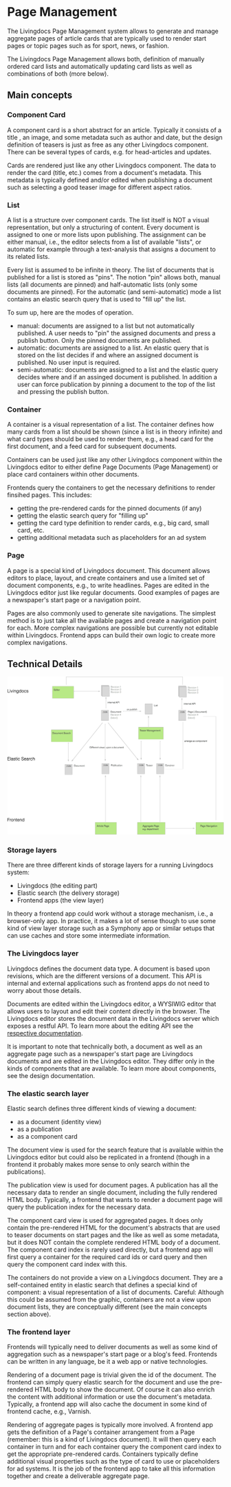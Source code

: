 # Page Management

The Livingdocs Page Management system allows to generate and manage aggregate pages of article cards that are typically used to render start pages or topic pages such as for sport, news, or fashion.

The Livingdocs Page Management allows both, definition of manually ordered card lists and automatically updating card lists as well as combinations of both (more below).

## Main concepts

### Component Card

A component card is a short abstract for an article. Typically it consists of a title , an image, and some metadata such as author and date, but the design definition of teasers is just as free as any other Livingdocs component. There can be several types of cards, e.g. for head-articles and updates.

Cards are rendered just like any other Livingdocs component. The data to render the card (title, etc.) comes from a document's metadata. This metadata is typically defined and/or edited when publishing a document such as selecting a good teaser image for different aspect ratios.

### List

A list is a structure over component cards. The list itself is NOT a visual representation, but only a structuring of content. Every document is assigned to one or more lists upon publishing. The assignment can be either manual, i.e., the editor selects from a list of available "lists", or automatic for example through a text-analysis that assigns a document to its related lists.

Every list is assumed to be infinite in theory. The list of documents that is published for a list is stored as "pins". The notion "pin" allows both, manual lists (all documents are pinned) and half-automatic lists (only some documents are pinned). For the automatic (and semi-automatic) mode a list contains an elastic search query that is used to "fill up" the list.

To sum up, here are the modes of operation.

- manual: documents are assigned to a list but not automatically published. A user needs to "pin" the assigned documents and press a publish button. Only the pinned documents are published.
- automatic: documents are assigned to a list. An elastic query that is stored on the list decides if and where an assigned document is published. No user input is required.
- semi-automatic: documents are assigned to a list and the elastic query decides where and if an assinged document is published. In addition a user can force publication by pinning a document to the top of the list and pressing the publish button.

### Container

A container is a visual representation of a list. The container defines how many cards from a list should be shown (since a list is in theory infinite) and what card types should be used to render them, e.g., a head card for the first document, and a feed card for subsequent documents.

Containers can be used just like any other Livingdocs component within the Livingdocs editor to either define Page Documents (Page Management) or place card containers within other documents.

Frontends query the containers to get the necessary definitions to render finsihed pages. This includes:
- getting the pre-rendered cards for the pinned documents (if any)
- getting the elastic search query for "filling up"
- getting the card type definition to render cards, e.g., big card, small card, etc.
- getting additional metadata such as placeholders for an ad system

### Page

A page is a special kind of Livingdocs document. This document allows editors to place, layout, and create containers and use a limited set of document components, e.g., to write headlines. Pages are edited in the Livingdocs editor just like regular documents. Good examples of pages are a newspaper's start page or a navigation point.

Pages are also commonly used to generate site navigations. The simplest method is to just take all the available pages and create a navigation point for each. More complex navigations are possible but currently not editable within Livingdocs. Frontend apps can build their own logic to create more complex navigations.

## Technical Details

![Page Management Overview](./overview.png)

### Storage layers

There are three different kinds of storage layers for a running Livingdocs system:
- Livingdocs (the editing part)
- Elastic search (the delivery storage)
- Frontend apps (the view layer)

In theory a frontend app could work without a storage mechanism, i.e., a browser-only app. In practice, it makes a lot of sense though to use some kind of view layer storage such as a Symphony app or similar setups that can use caches and store some intermediate information.

### The Livingdocs layer

Livingdocs defines the document data type. A document is based upon revisions, which are the different versions of a document. This API is internal and external applications such as frontend apps do not need to worry about those details.

Documents are edited within the Livingdocs editor, a WYSIWIG editor that allows users to layout and edit their content directly in the browser. The Livingdocs editor stores the document data in the Livingdocs server which exposes a restful API. To learn more about the editing API see the [respective documentation](../server/home.md).

It is important to note that technically both, a document as well as an aggregate page such as a newspaper's start page are Livingdocs documents and are edited in the Livingdocs editor. They differ only in the kinds of components that are available. To learn more about components, see the design documentation.

### The elastic search layer

Elastic search defines three different kinds of viewing a document:
- as a document (identity view)
- as a publication
- as a component card

The document view is used for the search feature that is available within the Livingdocs editor but could also be replicated in a frontend (though in a frontend it probably makes more sense to only search within the publications).

The publication view is used for document pages. A publication has all the necessary data to render an single document, including the fully rendered HTML body. Typically, a frontend that wants to render a document page will query the publication index for the necessary data.

The component card view is used for aggregated pages. It does only contain the pre-rendered HTML for the document's abstracts that are used to teaser documents on start pages and the like as well as some metadata, but it does NOT contain the complete rendered HTML body of a document. The component card index is rarely used directly, but a frontend app will first query a container for the required card ids or card query and then query the component card index with this.

The containers do not provide a view on a Livingdocs document. They are a self-contained entity in elastic search that defines a special kind of component: a visual representation of a list of documents. Careful: Although this could be assumed from the graphic, containers are not a view upon document lists, they are conceptually different (see the main concepts section above).

### The frontend layer

Frontends will typically need to deliver documents as well as some kind of aggregation such as a newspaper's start page or a blog's feed. Frontends can be written in any language, be it a web app or native technologies.

Rendering of a document page is trivial given the id of the document. The frontend can simply query elastic search for the document and use the pre-rendered HTML body to show the document. Of course it can also enrich the content with additional information or use the document's metadata. Typically, a frontend app will also cache the document in some kind of frontend cache, e.g., Varnish.

Rendering of aggregate pages is typically more involved. A frontend app gets the definition of a Page's container arrangement from a Page (remember: this is a kind of Livingdocs document). It will then query each container in turn and for each container query the component card index to get the appropriate pre-rendered cards. Containers typically define additional visual properties such as the type of card to use or placeholders for ad systems. It is the job of the frontend app to take all this information together and create a deliverable aggregate page.
